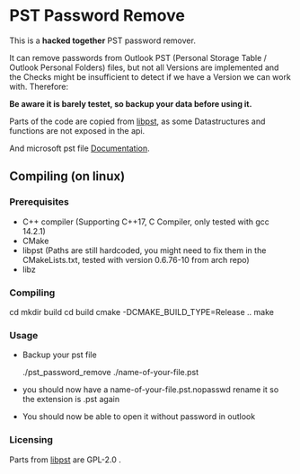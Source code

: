 # PST Password Remove
This is a **hacked together** PST password remover.

It can remove passwords from Outlook PST (Personal Storage Table / Outlook Personal Folders) files,
but not all Versions are implemented and the Checks might be insufficient to detect if we have a Version we can work with.
Therefore:

**Be aware it is barely testet, so backup your data before using it.**

Parts of the code are copied from [libpst](https://www.five-ten-sg.com/libpst/), as some Datastructures and functions are not exposed in the api.

And microsoft pst file [Documentation](https://learn.microsoft.com/en-us/openspecs/office_file_formats/ms-pst/141923d5-15ab-4ef1-a524-6dce75aae546).


## Compiling (on linux)
### Prerequisites
- C++ compiler (Supporting C++17, C Compiler, only tested with gcc 14.2.1)
- CMake
- libpst (Paths are still hardcoded, you might need to fix them in the CMakeLists.txt, tested with version 0.6.76-10 from arch repo)
- libz

### Compiling
   cd <directory where you have the source>
   mkdir build
   cd build
   cmake -DCMAKE_BUILD_TYPE=Release ..
   make

### Usage
- Backup your pst file

   ./pst_password_remove ./name-of-your-file.pst

- you should now have a name-of-your-file.pst.nopasswd rename it so the extension is .pst again
- You should now be able to open it without password in outlook

### Licensing
Parts from [libpst](https://www.five-ten-sg.com/libpst/) are GPL-2.0 .
